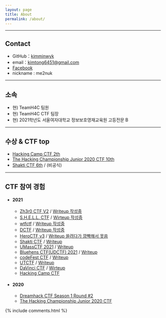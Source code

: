 ```yaml
---
layout: page
title: About
permalink: /about/
---
```


* * *

## Contact

  * GitHub：[kimminwyk](https://github.com/kimminwyk)
  * email：kimtong6451@gmail.com
  * [Facebook](https://www.facebook.com/me2nuk)
  * nickname : me2nuk

* * *

## 소속

  * 현) TeamH4C 팀원
  * 현) TeamH4C CTF 팀장
  * 현) 2021학년도 서울여자대학교 정보보호영재교육원 고등전문 B

* * *

## 수상 & CTF top

  + [Hacking Camp CTF 2th](/files/HackingCamp/CTF-2th.png)
  + [The Hacking Championship Junior 2020 CTF 10th](http://www.kukinews.com/newsView/kuk202011260227)
  + [Shakti CTF 6th](/files/ShaktiCTF/ShaktiCTF-6th-TeamH4C.png) / (비공식)

* * *

## CTF 참여 경험

  + #### 2021
    + [Zh3r0 CTF V2](https://ctftime.org/event/128) / [Writeup 작성중]()
    + [S.H.E.L.L. CTF](https://ctftime.org/event/1362/) / [Wirteup 작성중]()
    + [wtfctf](https://ctftime.org/event/1373/) / [Writeup 작성중]()
    + [DCTF](https://ctftime.org/event/1361/) / [Writeup 작성중]()
    + [HeroCTF v3](https://ctftime.org/event/1284/) / [Writeup 쓸려다가 깜빡해서 못씀]()
    + [Shakti CTF](https://ctftime.org/event/1251/) / [Writeup](https://me2nuk.com/ShaktiCTF-2021-Writeup/)
    + [UMassCTF 2021](https://ctftime.org/event/1282/) / [Writeup](https://me2nuk.com/UMassCTF-2021-Writeup/)
    + [Bluehens CTF(UDCTF) 2021](https://ctftime.org/event/1298/) / [Writeup](https://me2nuk.com/bluehens-CTF(UDCTF)-2021-Writeup/)
    + [codeFest CTF](https://ctftime.org/event/1305/) / [Writeup](https://me2nuk.com/codeFest-2021-Writeup/)
    + [UTCTF](https://ctftime.org/event/1177) / [Writeup](https://me2nuk.com/UTCTF-2021-Writeup/)
    + [DaVinci CTF](https://ctftime.org/event/1296) / [Wirteup](https://me2nuk.com/DaVinciCTF-2021-Writeup/)
    + [Hacking Camp CTF](http://hackingcamp.org/)

  + #### 2020
    + [Dreamhack CTF Season 1 Round #2](https://dreamhack.io/ctf/2)
    + [The Hacking Championship Junior 2020 CTF](http://www.kukinews.com/newsView/kuk202011260227)


{% include comments.html %}